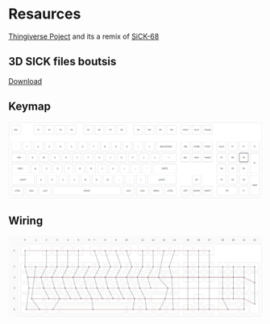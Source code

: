 # Resaurces

[Thingiverse Poject](https://www.thingiverse.com/thing:4205065) and its a remix of [SiCK-68](https://www.thingiverse.com/thing:3478494)

## 3D SICK files boutsis
[Download](static/sick%20custom.zip)


## Keymap 
![Lstopo5950X](static/keymap.jpg)

## Wiring 
![Lstopo5950X](static/wiring.jpg)
